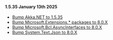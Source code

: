 #### 1.5.35 January 13th 2025 ####

* [Bump Akka.NET to 1.5.35](https://github.com/akkadotnet/akka.net/releases/tag/1.5.35)
* [Bump Microsoft.Extensions.* packages to 8.0.X](https://github.com/akkadotnet/Akka.Hosting/pull/553)
* [Bump Microsoft.Bcl.AsyncInterfaces to 8.0.X](https://github.com/akkadotnet/Akka.Hosting/pull/553)
* [Bump System.Text.Json to 8.0.X](https://github.com/akkadotnet/Akka.Hosting/pull/553)
